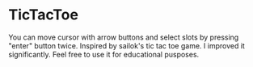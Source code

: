 # TicTacToe


You can move cursor with arrow buttons and select slots by pressing "enter" button twice. Inspired by sailok's tic tac toe game. I improved it significantly. Feel free to use it for educational pusposes. 
